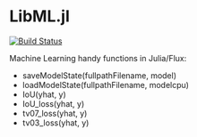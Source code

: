 # LibML.jl

[![Build Status](https://github.com/cirobr/LibML.jl/actions/workflows/CI.yml/badge.svg?branch=main)](https://github.com/cirobr/LibML.jl/actions/workflows/CI.yml?query=branch%3Amain)

Machine Learning handy functions in Julia/Flux:
* saveModelState(fullpathFilename, model)
* loadModelState(fullpathFilename, modelcpu)
* IoU(yhat, y)
* IoU_loss(yhat, y)
* tv07_loss(yhat, y)
* tv03_loss(yhat, y)

